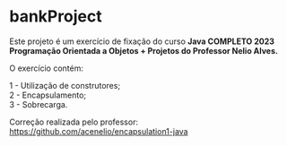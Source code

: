 # bankProject

Este projeto é um exercício de fixação do curso <b> Java COMPLETO 2023 Programação Orientada a Objetos + Projetos do Professor Nelio Alves. </b> 

O exercício contém:

1 - Utilização de construtores; <br>
2 - Encapsulamento; <br>
3 - Sobrecarga. <br>

Correção realizada pelo professor: https://github.com/acenelio/encapsulation1-java
